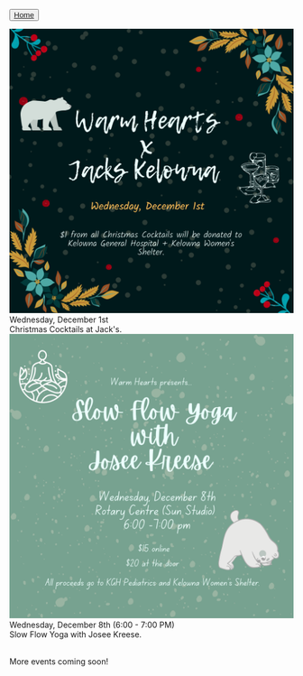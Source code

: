 <button type="button">[Home](index.md)</button>

<div class="row">
  <div class="column">
    <div class="container">
	<a hrefs="imgs/Jacks.png" target="_blank">
		<img src="imgs/Jacks.png" alt="Christmas Cocktails" class="image"> 
	</a>	
	<div class="overlay">
		<div> Wednesday, December 1st <br> Christmas Cocktails at Jack's. </div>
	    </div>
    </div>
</div>

<div class="container">
  <div class="column">
 	<a hrefs="https://www.eventbrite.ca/e/slow-flow-yoga-with-josee-tickets-216055978247" target="_blank">
		<img src="imgs/SlowFlow.png" alt="Slow Flow Yoga" class="image">
	</a>
	<div class="overlay">
			<div class="text"> Wednesday, December 8th (6:00 - 7:00 PM) <br> Slow Flow Yoga with Josee Kreese. </div>
	  </div>
	</div>
   </div>
</div>


<br>

More events coming soon!
